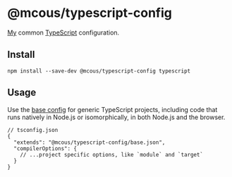 # @mcous/typescript-config

[My][@mcous] common [TypeScript][] configuration.

[@mcous]: https://github.com/mcous
[typescript]: https://www.typescriptlang.org/

## Install

```shell
npm install --save-dev @mcous/typescript-config typescript
```

## Usage

Use the [base config](./base.json) for generic TypeScript projects, including code that runs natively in Node.js or isomorphically, in both Node.js and the browser.

```jsonc
// tsconfig.json
{
  "extends": "@mcous/typescript-config/base.json",
  "compilerOptions": {
    // ...project specific options, like `module` and `target`
  }
}
```
